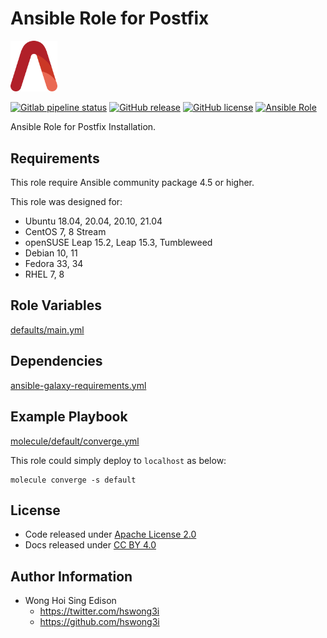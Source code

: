 # Ansible Role for Postfix

<img src="/alvistack.svg" width="75" alt="AlviStack">

[![Gitlab pipeline status](https://img.shields.io/gitlab/pipeline/alvistack/ansible-role-postfix/master)](https://gitlab.com/alvistack/ansible-role-postfix/-/pipelines)
[![GitHub release](https://img.shields.io/github/release/alvistack/ansible-role-postfix.svg)](https://github.com/alvistack/ansible-role-postfix/releases)
[![GitHub license](https://img.shields.io/github/license/alvistack/ansible-role-postfix.svg)](https://github.com/alvistack/ansible-role-postfix/blob/master/LICENSE)
[![Ansible Role](https://img.shields.io/badge/galaxy-alvistack.postfix-blue.svg)](https://galaxy.ansible.com/alvistack/postfix)

Ansible Role for Postfix Installation.

## Requirements

This role require Ansible community package 4.5 or higher.

This role was designed for:

  - Ubuntu 18.04, 20.04, 20.10, 21.04
  - CentOS 7, 8 Stream
  - openSUSE Leap 15.2, Leap 15.3, Tumbleweed
  - Debian 10, 11
  - Fedora 33, 34
  - RHEL 7, 8

## Role Variables

[defaults/main.yml](defaults/main.yml)

## Dependencies

[ansible-galaxy-requirements.yml](ansible-galaxy-requirements.yml)

## Example Playbook

[molecule/default/converge.yml](molecule/default/converge.yml)

This role could simply deploy to `localhost` as below:

    molecule converge -s default

## License

  - Code released under [Apache License 2.0](LICENSE)
  - Docs released under [CC BY 4.0](http://creativecommons.org/licenses/by/4.0/)

## Author Information

  - Wong Hoi Sing Edison
      - <https://twitter.com/hswong3i>
      - <https://github.com/hswong3i>
